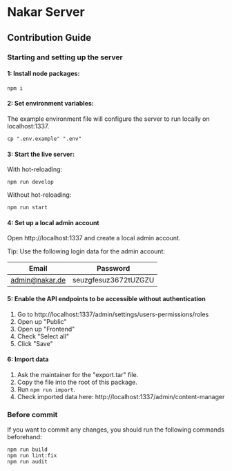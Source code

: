 # Nakar Server

## Contribution Guide

### Starting and setting up the server

#### 1: Install node packages:
```shell
npm i
```

#### 2: Set environment variables:
The example environment file will configure the server to run locally on localhost:1337.
```shell
cp ".env.example" ".env"
```

#### 3: Start the live server:

With hot-reloading:
```shell
npm run develop
```
Without hot-reloading:
```shell
npm run start
```

#### 4: Set up a local admin account

Open http://localhost:1337 and create a local admin account.

Tip: Use the following login data for the admin account:

| Email          | Password             |
|----------------|----------------------|
| admin@nakar.de | seuzgfesuz3672tUZGZU |

#### 5: Enable the API endpoints to be accessible without authentication

1. Go to http://localhost:1337/admin/settings/users-permissions/roles
1. Open up "Public"
1. Open up "Frontend"
1. Check "Select all"
1. Click "Save"

#### 6: Import data

1. Ask the maintainer for the "export.tar" file.
1. Copy the file into the root of this package.
1. Run `npm run import`.
1. Check imported data here: http://localhost:1337/admin/content-manager

### Before commit

If you want to commit any changes, you should run the following commands beforehand:

```shell
npm run build
npm run lint:fix
npm run audit
```
